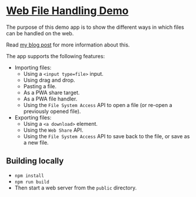 # [Web File Handling Demo](https://cranky-shaw-fe95e8.netlify.app/)

The purpose of this demo app is to show the different ways in which files can be handled on the web.

Read [my blog post](https://patrickbrosset.com/articles/2021-10-22-handling-files-on-the-web/) for more information about this.

The app supports the following features:

* Importing files:
  * Using a `<input type=file>` input.
  * Using drag and drop.
  * Pasting a file.
  * As a PWA share target.
  * As a PWA file handler.
  * Using the `File System Access` API to open a file (or re-open a previously opened file).
* Exporting files:
  * Using a `<a download>` element.
  * Using the `Web Share` API.
  * Using the `File System Access` API to save back to the file, or save as a new file.

## Building locally

* `npm install`
* `npm run build`
* Then start a web server from the `public` directory.
